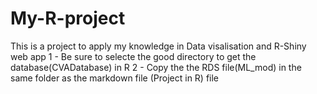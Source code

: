 # My-R-project
This is a project to apply my knowledge in Data visalisation and R-Shiny web app
1 - Be sure to selecte the good directory to get the database(CVADatabase) in R
2 - Copy the the RDS file(ML_mod) in the same folder as the markdown file (Project in R) file
